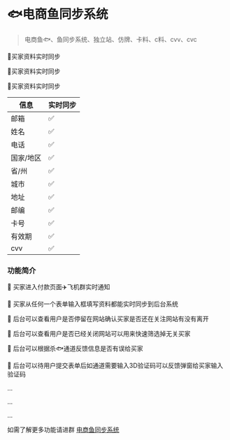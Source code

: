 # 🐟电商鱼同步系统

> 电商鱼🐟、鱼同步系统、独立站、仿牌、卡料、c料、cvv、cvc


📍买家资料实时同步

📍买家资料实时同步

📍买家资料实时同步

|   信息   |    实时同步  |
| ---- | ---- |
|   邮箱   |   ✅   |
|   姓名   |   ✅   |
|   电话   |   ✅   |
|   国家/地区   |   ✅   |
|   省/州   |   ✅   |
|   城市   |   ✅   |
|   地址   |   ✅   |
|   邮编   |   ✅   |
|   卡号   |   ✅   |
|   有效期   |   ✅   |
|   cvv   |   ✅   |

### 功能简介

🌟 买家进入付款页面✈️飞机群实时通知

🌟 买家从任何一个表单输入框填写资料都能实时同步到后台系统

🌟 后台可以查看用户是否停留在网站确认买家是否还在关注网站有没有离开

🌟 后台可以查看用户是否已经关闭网站可以用来快速筛选掉无关买家

🌟 后台可以根据杀🐟通道反馈信息是否有误给买家

🌟 后台可以待用户提交表单后如通道需要输入3D验证码可以反馈弹窗给买家输入验证码

 ...

 ...
 
 ...


 如需了解更多功能请进群 [电商鱼同步系统](https://t.me/dianshangyutongbu)
